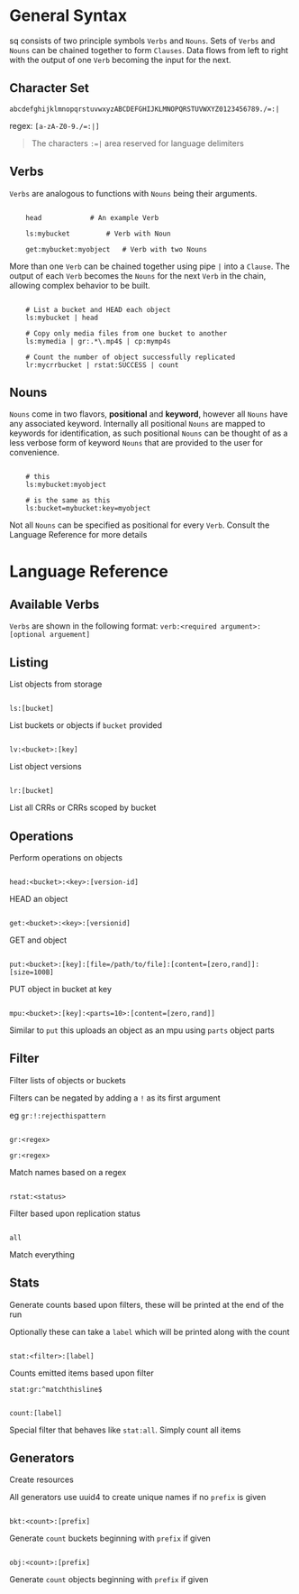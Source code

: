 
#  General Syntax



sq consists of two principle symbols `Verbs` and `Nouns`.
Sets of `Verbs` and `Nouns` can be chained together to form `Clauses`.
Data flows from left to right with the output of one `Verb` becoming the input for the next.

## Character Set

`abcdefghijklmnopqrstuvwxyzABCDEFGHIJKLMNOPQRSTUVWXYZ0123456789./=:|`

regex: `[a-zA-Z0-9./=:|]`

> The characters `:=|` area reserved for language delimiters


## Verbs

`Verbs` are analogous to functions with `Nouns` being their arguments.



```

	head			# An example Verb

	ls:mybucket 		# Verb with Noun

	get:mybucket:myobject	# Verb with two Nouns

```

More than one `Verb`  can be chained together using pipe `|` into a `Clause`.
The output of each `Verb` becomes the `Nouns` for the next `Verb` in the chain, allowing complex behavior to be built.

```

	# List a bucket and HEAD each object
	ls:mybucket | head

	# Copy only media files from one bucket to another
	ls:mymedia | gr:.*\.mp4$ | cp:mymp4s

	# Count the number of object successfully replicated
	lr:mycrrbucket | rstat:SUCCESS | count

```

## Nouns

`Nouns` come in two flavors, **positional** and **keyword**, however all `Nouns` have any associated keyword.
Internally all positional `Nouns` are mapped to  keywords for identification, as such positional `Nouns` can be thought of as a less verbose form of keyword `Nouns`  that are provided to the user for convenience.

```

	# this
	ls:mybucket:myobject

	# is the same as this
	ls:bucket=mybucket:key=myobject

```

Not all `Nouns` can be specified as positional for every `Verb`.  Consult the Language Reference for more details

# Language Reference

## Available  Verbs

`Verbs` are shown in the following format:  `verb:<required argument>:[optional arguement]`


##  Listing

List objects from storage

```

ls:[bucket]

```

List buckets or objects if `bucket` provided

```

lv:<bucket>:[key]

```

List object versions



```

lr:[bucket]

```

List all CRRs or CRRs scoped by bucket



##  Operations

Perform operations on objects

```

head:<bucket>:<key>:[version-id]

```

HEAD an object



```

get:<bucket>:<key>:[versionid]

```

GET and object



```

put:<bucket>:[key]:[file=/path/to/file]:[content=[zero,rand]]:[size=100B]

```

PUT object in bucket at key



```

mpu:<bucket>:[key]:<parts=10>:[content=[zero,rand]]

```

Similar to `put` this uploads an object as an mpu using `parts` object parts



##  Filter

Filter lists of objects or buckets

Filters can be negated by adding a `!` as its first argument

eg `gr:!:rejecthispattern`

```

gr:<regex>

gr:<regex>

```

Match names based on a regex



```

rstat:<status>

```

Filter based upon replication status



```

all

```

Match everything



##  Stats

Generate counts based upon filters, these will be printed at the end of the run

Optionally these can take a `label` which will be printed along with the count

```

stat:<filter>:[label]

```

Counts emitted items based upon filter

`stat:gr:^matchthisline$`



```

count:[label]

```

Special filter that behaves like `stat:all`. Simply count all items



##  Generators

Create resources

All generators use uuid4 to create unique names if no `prefix` is given

```

bkt:<count>:[prefix]

```

Generate `count` buckets beginning with `prefix` if given



```

obj:<count>:[prefix]

```

Generate `count` objects beginning with `prefix` if given
